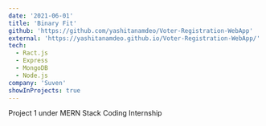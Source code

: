 ```yaml
---
date: '2021-06-01'
title: 'Binary Fit'
github: 'https://github.com/yashitanamdeo/Voter-Registration-WebApp'
external: 'https://yashitanamdeo.github.io/Voter-Registration-WebApp/'
tech:
  - Ract.js
  - Express
  - MongoDB
  - Node.js
company: 'Suven'
showInProjects: true
---
```


Project 1 under MERN Stack Coding Internship
